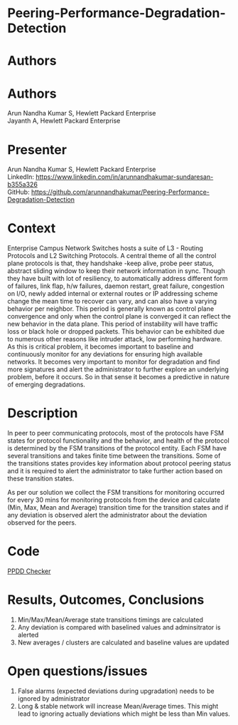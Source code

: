 # Peering-Performance-Degradation-Detection

# Authors

# Authors

Arun Nandha Kumar S, Hewlett Packard Enterprise <br>
Jayanth A, Hewlett Packard Enterprise

# Presenter

Arun Nandha Kumar S, Hewlett Packard Enterprise <br>
LinkedIn: https://www.linkedin.com/in/arunnandhakumar-sundaresan-b355a326 <br>
GitHub: https://github.com/arunnandhakumar/Peering-Performance-Degradation-Detection

# Context

Enterprise Campus Network Switches hosts a suite of L3 - Routing Protocols and L2 Switching Protocols. A central theme of all the control plane protocols is that, they handshake -keep alive, probe peer status, abstract sliding window to keep their network information in sync. Though they have built with lot of resiliency, to automatically address different form of failures, link flap, h/w failures, daemon restart, great failure, congestion on I/O, newly added internal or external routes or IP addressing scheme change the mean time to recover can vary, and can also have a varying behavior per neighbor. This period is generally known as control plane convergence and only when the control plane is converged it can reflect the new behavior in the data plane. This period of instability will have traffic loss or black hole or dropped packets. This behavior can be exhibited due to numerous other reasons like intruder attack, low performing hardware. As this is critical problem, it becomes important to baseline and continuously monitor for any deviations for ensuring high available networks. It becomes very important to monitor for degradation and find more signatures and alert the administrator to further explore an underlying problem, before it occurs. So in that sense it becomes a predictive in nature of emerging degradations.

# Description

In peer to peer communicating protocols, most of the protocols have FSM states for protocol functionality and the behavior, and health of the protocol is determined by the FSM transitions of the protocol entity. Each FSM have several transitions and takes finite time between the transitions. Some of the transitions states provides key information about protocol peering status and it is required to alert the administrator to take further action based on these transition states. 

As per our solution we collect the FSM transitions for monitoring occurred for every 30 mins for monitoring protocols from the device and calculate (Min, Max, Mean and Average) transition time for the transition states and if any deviation is observed alert the administrator about the deviation observed for the peers.

# Code

[PPDD Checker](src/ppdd_checker.py)

# Results, Outcomes, Conclusions

1. Min/Max/Mean/Average state transitions timings are calculated
2. Any deviation is compared with baselined values and adminsitrator is alerted
3. New averages / clusters are calculated and baseline values are updated

# Open questions/issues

1. False alarms (expected deviations during upgradation) needs to be ignored by administrator
2. Long & stable network will increase Mean/Average times. This might lead to ignoring actually deviations which might be less than Min values.
